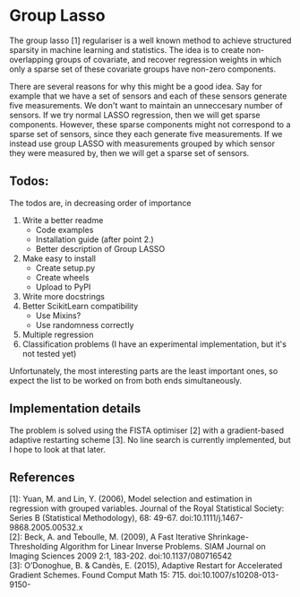 # Group Lasso
The group lasso [1] regulariser is a well known method to achieve structured sparsity
in machine learning and statistics. The idea is to create non-overlapping groups of
covariate, and recover regression weights in which only a sparse set of these covariate
groups have non-zero components.

There are several reasons for why this might be a good idea. Say for example that we have
a set of sensors and each of these sensors generate five measurements. We don't want 
to maintain an unneccesary number of sensors. If we try normal LASSO regression, then
we will get sparse components. However, these sparse components might not correspond
to a sparse set of sensors, since they each generate five measurements. If we instead
use group LASSO with measurements grouped by which sensor they were measured by, then
we will get a sparse set of sensors.

## Todos:
The todos are, in decreasing order of importance

 1. Write a better readme
    - Code examples
    - Installation guide (after point 2.)
    - Better description of Group LASSO
 2. Make easy to install
    - Create setup.py
    - Create wheels
    - Upload to PyPI
 3. Write more docstrings
 4. Better ScikitLearn compatibility
    - Use Mixins?
    - Use randomness correctly
 5. Multiple regression
 6. Classification problems (I have an experimental implementation, but it's not tested yet)

Unfortunately, the most interesting parts are the least important ones, so expect the list
to be worked on from both ends simultaneously.

## Implementation details
The problem is solved using the FISTA optimiser [2] with a gradient-based adaptive restarting scheme [3]. No line search is currently implemented, but I hope to look at that later.

## References
[1]: Yuan, M. and Lin, Y. (2006), Model selection and estimation in regression with grouped variables. Journal of the Royal Statistical Society: Series B (Statistical Methodology), 68: 49-67. doi:10.1111/j.1467-9868.2005.00532.x  
[2]: Beck, A. and Teboulle, M. (2009), A Fast Iterative Shrinkage-Thresholding Algorithm for Linear Inverse Problems. SIAM Journal on Imaging Sciences 2009 2:1, 183-202. doi:10.1137/080716542  
[3]: O’Donoghue, B. & Candès, E. (2015), Adaptive Restart for Accelerated Gradient Schemes. Found Comput Math 15: 715. doi:10.1007/s10208-013-9150-
